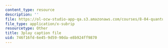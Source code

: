 ```yaml
---
content_type: resource
description: ''
file: https://ol-ocw-studio-app-qa.s3.amazonaws.com/courses/8-04-quantum-physics-i-spring-2016/746f16fd6e459d5990dae8b924ff9870_CR-eOhdxbes.srt
file_type: application/x-subrip
resourcetype: Other
title: 3play caption file
uid: 746f16fd-6e45-9d59-90da-e8b924ff9870
---
```

